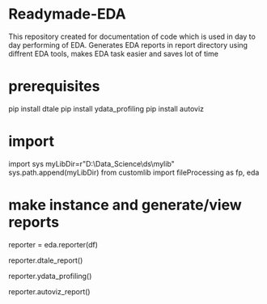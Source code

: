# Readymade-EDA
This repository created for documentation of code which is used in day to day performing of EDA. Generates EDA reports in report directory using diffrent EDA tools, makes EDA task easier and saves lot of time

# prerequisites
pip install dtale
pip install ydata_profiling
pip install autoviz

# import 
import sys
myLibDir=r"D:\Data_Science\ds\mylib"
sys.path.append(myLibDir)
from customlib import fileProcessing as fp, eda

# make instance and generate/view reports
reporter = eda.reporter(df)

reporter.dtale_report()

reporter.ydata_profiling()

reporter.autoviz_report()
